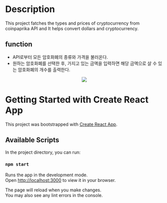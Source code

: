 # Description

This project fatches the types and prices of cryptocurrency from coinpaprika API and It helps convert dollars and cryptocurrency.

## function
- API로부터 모든 암호화폐의 종류와 가격을 불러온다.
- 원하는 암호화폐를 선택한 후, 가지고 있는 금액을 입력하면 해당 금액으로 살 수 있는 암호화폐의 개수를 출력한다.
<p align="center">
  <img src="https://user-images.githubusercontent.com/63714074/152641414-ac1fe1b4-edd2-46ea-9353-4c78eec31999.png"/>
</p>

# Getting Started with Create React App

This project was bootstrapped with [Create React App](https://github.com/facebook/create-react-app).

## Available Scripts

In the project directory, you can run:

### `npm start`

Runs the app in the development mode.\
Open [http://localhost:3000](http://localhost:3000) to view it in your browser.

The page will reload when you make changes.\
You may also see any lint errors in the console.
